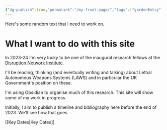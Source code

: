 ```yaml
---
{"dg-publish":true,"permalink":"/my-front-page/","tags":["gardenEntry"]}
---
```


Here's some random text that I need to work on. 
# What I want to do with this site

In 2023-24 I'm very lucky to be one of the inaugural research fellows at the [Disruption Network Institute](https://www.disruptionlab.org/institute). 

I'll be reading, thinking (and eventually writing and talking) about Lethal Autonomous Weapons Systems (LAWS) and in particular the UK Government's position on these. 

I'm using Obsidian to organise much of this research. This site will show some of my work in progress. 

Initially, I aim to publish a timeline and bibliography here before the end of 2023. We'll see how that goes.

[[Key Dates\|Key Dates]] 
